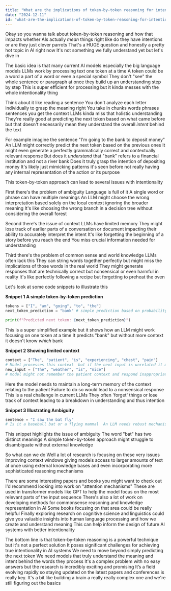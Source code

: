 ```yaml
---
title: "What are the implications of token-by-token reasoning for intentionality in AI systems?"
date: "2024-12-11"
id: "what-are-the-implications-of-token-by-token-reasoning-for-intentionality-in-ai-systems"
---
```


Okay so you wanna talk about token-by-token reasoning and how that impacts whether AIs actually *mean* things right  like do they have intentions or are they just clever parrots That's a HUGE question and honestly a pretty hot topic in AI right now  It's not something we fully understand yet but let's dive in  

The basic idea is that many current AI models especially the big language models  LLMs work by processing text one token at a time  A token could be a word a part of a word or even a special symbol  They don't "see" the whole sentence or paragraph at once they build up an understanding step by step  This is super efficient for processing but it kinda messes with the whole intentionality thing

Think about it like reading a sentence  You don't analyze each letter individually to grasp the meaning right You take in chunks words phrases sentences you get the context  LLMs kinda miss that holistic understanding  They're really good at predicting the next token based on what came before but that doesn't necessarily mean they understand the overall *intent* behind the text

For example imagine the sentence "I'm going to the bank to deposit money"  An LLM might correctly predict the next token based on the previous ones  It might even generate a perfectly grammatically correct and contextually relevant response  But does it *understand* that "bank" refers to a financial institution and not a river bank Does it truly grasp the intention of depositing money It's likely just mimicking patterns it's seen before not really having any internal representation of the action or its purpose

This token-by-token approach can lead to several issues with intentionality

First there's the problem of ambiguity  Language is full of it A single word or phrase can have multiple meanings  An LLM might choose the wrong interpretation based solely on the local context ignoring the broader meaning  It's like choosing the wrong branch in a decision tree without considering the overall forest

Second there's the issue of context  LLMs have limited memory  They might lose track of earlier parts of a conversation or document impacting their ability to accurately interpret the intent  It's like forgetting the beginning of a story before you reach the end  You miss crucial information needed for understanding

Third  there's the problem of common sense and world knowledge  LLMs often lack this  They can string words together perfectly but might miss the implications of those words in the real world  They might generate responses that are technically correct but nonsensical or even harmful in reality  It's like perfectly following a recipe but forgetting to preheat the oven

Let's look at some code snippets to illustrate this

**Snippet 1 A simple token-by-token prediction**

```python
tokens = ["I", "am", "going", "to", "the"]
next_token_prediction = "bank" # simple prediction based on probability

print(f"Predicted next token: {next_token_prediction}")
```

This is a super simplified example but it shows how an LLM might work focusing on one token at a time  It predicts "bank"  but without more context it doesn't know *which* bank

**Snippet 2  Showing limited context**

```python
context = ["The", "patient", "is", "experiencing", "chest", "pain"]
# Model processes this context  but if the next input is unrelated it might fail
new_input = ["The", "weather", "is", "nice"]
# model might not remember the patient context and respond inappropriately
```


Here the model needs to maintain a long-term memory of the context relating to the patient  Failure to do so would lead to a nonsensical response  This is a real challenge in current LLMs  They often 'forget' things or lose track of context  leading to a breakdown in understanding and thus intention

**Snippet 3  Illustrating Ambiguity**

```python
sentence = "I saw the bat fly"
# Is it a baseball bat or a flying mammal  An LLM needs robust mechanisms to resolve such ambiguities  current systems often struggle.
```


This snippet highlights the issue of ambiguity  The word "bat" has two distinct meanings  A simple token-by-token approach might struggle to disambiguate without external knowledge

So what can we do  Well a lot of research is focusing on these very issues  Improving context windows giving models access to larger amounts of text at once using external knowledge bases and even incorporating more sophisticated reasoning mechanisms  

There are some interesting papers and books you might want to check out  I'd recommend looking into work on "attention mechanisms"  These are used in transformer models like GPT to help the model focus on the most relevant parts of the input sequence  There's also a lot of work on developing methods for commonsense reasoning and knowledge representation in AI  Some books focusing on that area could be really helpful  Finally exploring research on cognitive science and linguistics could give you valuable insights into human language processing and how we create and understand meaning  This can help inform the design of future AI systems with better intentionality

The bottom line is that token-by-token reasoning is a powerful technique but it's not a perfect solution  It poses significant challenges for achieving true intentionality in AI systems  We need to move beyond simply predicting the next token  We need models that truly understand the meaning and intent behind the words they process  It's a complex problem with no easy answers but the research is incredibly exciting and promising  It’s a field evolving rapidly so staying updated on the latest papers and conferences is really key.  It's  a bit like building a brain  a really really complex one and we're still figuring out the basics
